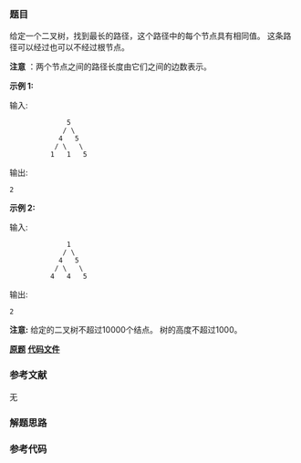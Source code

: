 ### 题目
给定一个二叉树，找到最长的路径，这个路径中的每个节点具有相同值。 这条路径可以经过也可以不经过根节点。

**注意** ：两个节点之间的路径长度由它们之间的边数表示。

**示例 1:**

输入:

    
    
                  5
                 / \
                4   5
               / \   \
              1   1   5
    

输出:

    
    
    2
    

**示例 2:**

输入:

    
    
                  1
                 / \
                4   5
               / \   \
              4   4   5
    

输出:

    
    
    2
    

**注意:** 给定的二叉树不超过10000个结点。 树的高度不超过1000。

 **[原题](https://leetcode-cn.com/problems/longest-univalue-path/)**    **[代码文件]()**


### 参考文献
无

### 解题思路




### 参考代码

```go


```




